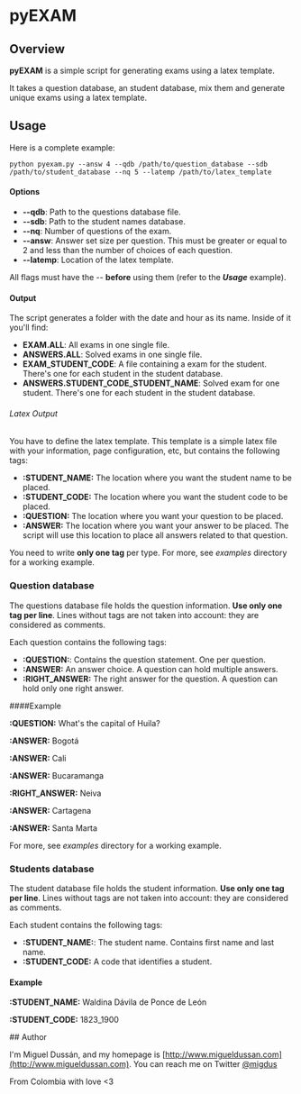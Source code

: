 # pyEXAM

## Overview
**pyEXAM** is a simple script for generating exams using a latex template.

It takes a question database, an student database, mix them and generate unique exams using a latex template.

## Usage

Here is a complete example:

	python pyexam.py --answ 4 --qdb /path/to/question_database --sdb /path/to/student_database --nq 5 --latemp /path/to/latex_template 

#### Options 

* **--qdb**: Path to the questions database file.
* **--sdb**: Path to the student names database.
* **--nq**: Number of questions of the exam.
* **--answ**: Answer set size per question. This must be greater or equal to 2 and less than the number of choices of each question.
* **--latemp**: Location of the latex template.

All flags must have the -- **before** using them  (refer to the ***Usage*** example).

#### Output

The script generates a folder with the date and hour as its name. Inside of it you'll find:

* **EXAM.ALL**: All exams in one single file.
* **ANSWERS.ALL**: Solved exams in one single file.
* **EXAM_STUDENT_CODE**: A file containing a exam for the student. There's one for each student in the student database.
* **ANSWERS.STUDENT_CODE_STUDENT_NAME**: Solved exam for one student.  There's one for each student in the student database.

###### Latex Output

You have to define the latex template. This template is a simple latex file with your information, page configuration, etc, but contains the following tags:

* **:STUDENT_NAME:** The location where you want the student name to be placed.
* **:STUDENT_CODE:** The location where you want the student code to be placed.
* **:QUESTION:** The location where you want your question to be placed.
* **:ANSWER:** The location where you want your answer to be placed. The script will use this location to place all answers related to that question.

You need to write **only one tag** per type. For more, see *examples* directory for a working example.

### Question database

The questions database file holds the question information. **Use only one tag per line**. Lines without tags are not taken into account: they are considered as comments.

Each question contains the following tags:

* **:QUESTION:**: Contains the question statement. One per question.
* **:ANSWER:** An answer choice. A question can hold multiple answers.
* **:RIGHT_ANSWER:** The right answer for the question. A question can hold only one right answer.

####Example 

**:QUESTION:** What's the capital of Huila?

**:ANSWER:** Bogotá

**:ANSWER:** Cali

**:ANSWER:** Bucaramanga

**:RIGHT_ANSWER:** Neiva

**:ANSWER:** Cartagena

**:ANSWER:** Santa Marta

For more, see *examples* directory for a working example.

### Students database 

The student database file holds the student information. **Use only one tag per line**. Lines without tags are not taken into account: they are considered as comments.

Each student contains the following tags:

* **:STUDENT_NAME:**: The student name. Contains first name and last name.
* **:STUDENT_CODE:** A code that identifies a student.

#### Example

**:STUDENT_NAME:** Waldina Dávila de Ponce de León

**:STUDENT_CODE:** 1823_1900

## Author

I'm Miguel Dussán, and my homepage is [http://www.migueldussan.com](http://www.migueldussan.com). You can reach me on Twitter [@migdus](http://twitter.com/migdus)

From Colombia with love <3
